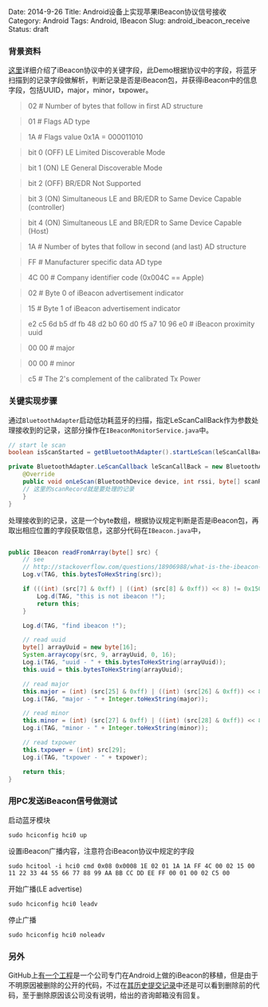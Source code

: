 Date: 2014-9-26
Title: Android设备上实现苹果IBeacon协议信号接收
Category: Android
Tags: Android, IBeacon
Slug: android_ibeacon_receive
Status: draft


### 背景资料

[这里](http://stackoverflow.com/questions/18906988/what-is-the-ibeacon-bluetooth-profile)详细介绍了iBeacon协议中的关键字段，此Demo根据协议中的字段，将蓝牙扫描到的记录字段做解析，判断记录是否是iBeacon包，并获得iBeacon中的信息字段，包括UUID，major，minor，txpower。

>02 # Number of bytes that follow in first AD structure

>01 # Flags AD type

>1A # Flags value 0x1A = 000011010

>   bit 0 (OFF) LE Limited Discoverable Mode

>   bit 1 (ON) LE General Discoverable Mode

>   bit 2 (OFF) BR/EDR Not Supported

>   bit 3 (ON) Simultaneous LE and BR/EDR to Same Device Capable (controller)

>   bit 4 (ON) Simultaneous LE and BR/EDR to Same Device Capable (Host)

>1A # Number of bytes that follow in second (and last) AD structure

>FF # Manufacturer specific data AD type

>4C 00 # Company identifier code (0x004C == Apple)

>02 # Byte 0 of iBeacon advertisement indicator

>15 # Byte 1 of iBeacon advertisement indicator

>e2 c5 6d b5 df fb 48 d2 b0 60 d0 f5 a7 10 96 e0 # iBeacon proximity uuid

>00 00 # major

>00 00 # minor

>c5 # The 2's complement of the calibrated Tx Power

### 关键实现步骤

通过`BluetoothAdapter`启动低功耗蓝牙的扫描，指定LeScanCallBack作为参数处理接收到的记录，这部分操作在`IBeaconMonitorService.java`中。

```java
// start le scan
boolean isScanStarted = getBluetoothAdapter().startLeScan(leScanCallBack);
```

```java
private BluetoothAdapter.LeScanCallback leScanCallBack = new BluetoothAdapter.LeScanCallback() {
    @Override
    public void onLeScan(BluetoothDevice device, int rssi, byte[] scanRecord) {
    // 这里的scanRecord就是要处理的记录
    }
}
```

处理接收到的记录，这是一个byte数组，根据协议规定判断是否是iBeacon包，再取出相应位置的字段获取信息，这部分代码在`IBeacon.java`中，

```java

public IBeacon readFromArray(byte[] src) {
	// see
	// http://stackoverflow.com/questions/18906988/what-is-the-ibeacon-bluetooth-profile
	Log.v(TAG, this.bytesToHexString(src));

	if (((int) (src[7] & 0xff) | ((int) (src[8] & 0xff)) << 8) != 0x1502) {
		Log.d(TAG, "this is not ibeacon !");
		return this;
	}

	Log.d(TAG, "find ibeacon !");

	// read uuid
	byte[] arrayUuid = new byte[16];
	System.arraycopy(src, 9, arrayUuid, 0, 16);
	Log.i(TAG, "uuid - " + this.bytesToHexString(arrayUuid));
	this.uuid = this.bytesToHexString(arrayUuid);

	// read major
	this.major = (int) (src[25] & 0xff) | ((int) (src[26] & 0xff)) << 8;
	Log.i(TAG, "major - " + Integer.toHexString(major));

	// read minor
	this.minor = (int) (src[27] & 0xff) | ((int) (src[28] & 0xff)) << 8;
	Log.i(TAG, "minor - " + Integer.toHexString(minor));

	// read txpower
	this.txpower = (int) src[29];
	Log.i(TAG, "txpower - " + txpower);

	return this;
}
```

### 用PC发送iBeacon信号做测试

启动蓝牙模块

```shell
sudo hciconfig hci0 up
```

设置iBeacon广播内容，注意符合iBeacon协议中规定的字段

```shell
sudo hcitool -i hci0 cmd 0x08 0x0008 1E 02 01 1A 1A FF 4C 00 02 15 00 11 22 33 44 55 66 77 88 99 AA BB CC DD EE FF 00 01 00 02 C5 00
```

开始广播(LE advertise)

```shell
sudo hciconfig hci0 leadv
```

停止广播

```shell
sudo hciconfig hci0 noleadv
```

### 另外

GitHub上[有一个工程](https://github.com/RadiusNetworks/android-ibeacon-service)是一个公司专门在Android上做的iBeacon的移植，但是由于不明原因被删除的公开的代码，不过在[其历史提交记录](https://github.com/RadiusNetworks/android-ibeacon-service/tree/800a1d1b24e1d5f13f4589412ce5c6bf3f7bc3f1)中还是可以看到删除前的代码，至于删除原因该公司没有说明，给出的咨询邮箱没有回复。